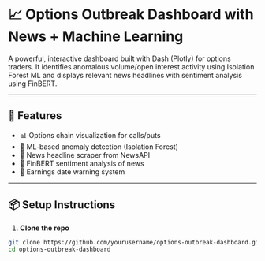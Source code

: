 # 📈 Options Outbreak Dashboard with News + Machine Learning

A powerful, interactive dashboard built with Dash (Plotly) for options traders. It identifies anomalous volume/open interest activity using Isolation Forest ML and displays relevant news headlines with sentiment analysis using FinBERT.

---

## 🚀 Features

- 📊 Options chain visualization for calls/puts
- 🤖 ML-based anomaly detection (Isolation Forest)
- 📰 News headline scraper from NewsAPI
- 💬 FinBERT sentiment analysis of news
- 📅 Earnings date warning system

---

## 📦 Setup Instructions

1. **Clone the repo**
```bash
git clone https://github.com/yourusername/options-outbreak-dashboard.git
cd options-outbreak-dashboard
